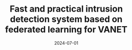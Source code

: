 ---
title: "Fast and practical intrusion detection system based on federated learning for VANET"
collection: publications
category: 2024
date: 2024-07-01 
permalink: /publication/Fast and practical intrusion detection system based on federated learning for VANET
excerpt: 'Xiuzhen Chen, Weicheng Qiu, <strong><u>Lixing Chen</u></strong>, Yinghua Ma, Jin Ma'
venue: 'Computers & Security'
paperurl: 'https://www.sciencedirect.com/science/article/abs/pii/S0167404824001822'
---